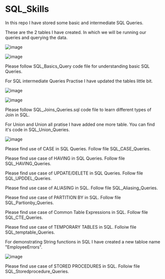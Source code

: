 # SQL_Skills
In this repo I have stored some basic and intermediate SQL Queries.

These are the 2 tables I have created. In which we will be running our queries and querying the data.

![image](https://user-images.githubusercontent.com/72154374/200841763-b14c3bba-456a-4e02-8117-377efbb6f0f0.png)

![image](https://user-images.githubusercontent.com/72154374/200841903-83646b8b-dab7-4375-a74a-e2b292d18d83.png)

Please follow SQL_Basics_Query code file for understanding basic SQL Queries.

For SQL intermediate Queries Practise I have updated the tables little bit.

![image](https://user-images.githubusercontent.com/72154374/201014905-c52c60d6-ed17-42c1-b5fd-ae856d29855e.png)

![image](https://user-images.githubusercontent.com/72154374/201015000-b03deb73-4d4c-4704-9231-4e701f5b16a9.png)

Please follow SQL_Joins_Queries.sql code file to learn different types of Join in SQL.

For Union and Union all pratise I have added one more table. You can find it's code in SQL_Union_Queries.

![image](https://user-images.githubusercontent.com/72154374/201278960-479f56a4-5f24-425d-af4c-a8d60af31123.png)

Please find use of CASE in SQL Queries. Follow file SQL_CASE_Queries.

Please find use case of HAVING in SQL Queries. Follow file SQL_HAVING_Queries.

Please find use case of UPDATE/DELETE in SQL Queries. Follow file SQL_UPDDEL_Queries.

Please find use case of ALIASING in SQL. Follow file SQL_Aliasing_Queries.

Please find use case of PARTITION BY in SQL. Follow file SQL_Partionby_Queries.

Please find use case of Common Table Expressions in SQL. Follow file SQL_CTE_Queries.

Please find use case of TEMPORARY TABLES in SQL. Folloiw file SQL_temptable_Queries.

For demonstrating String functions in SQL I have created a new tabloe name "EmployeeErrors".

![image](https://user-images.githubusercontent.com/72154374/202092238-30a148f1-0d38-424f-b03f-f7f1a8841e87.png)

Please find use case of STORED PROCEDURES in SQL. Folloiw file SQL_Storedprocedure_Queries.
